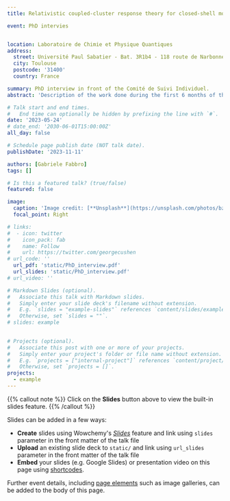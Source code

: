 ```yaml
---
title: Relativistic coupled-cluster response theory for closed-shell molecules.

event: PhD intervies


location: Laboratoire de Chimie et Physique Quantiques
address:
  street: Université Paul Sabatier - Bat. 3R1b4 - 118 route de Narbonne 31062 Toulouse Cedex 09, France
  city: Toulouse
  postcode: '31400'
  country: France

summary: PhD interview in front of the Comité de Suivi Individuel. 
abstract: 'Description of the work done during the first 6 months of the doctorate. Description of my doctoral project and other projects.'

# Talk start and end times.
#   End time can optionally be hidden by prefixing the line with `#`.
date: '2023-05-24'
# date_end: '2030-06-01T15:00:00Z'
all_day: false

# Schedule page publish date (NOT talk date).
publishDate: '2023-11-11'

authors: [Gabriele Fabbro]
tags: []

# Is this a featured talk? (true/false)
featured: false

image:
  caption: 'Image credit: [**Unsplash**](https://unsplash.com/photos/bzdhc5b3Bxs)'
  focal_point: Right

# links:
#  - icon: twitter
#    icon_pack: fab
#    name: Follow
#    url: https://twitter.com/georgecushen
# url_code: ''
  url_pdf: 'static/PhD_interview.pdf'
  url_slides: 'static/PhD_interview.pdf'
# url_video: ''

# Markdown Slides (optional).
#   Associate this talk with Markdown slides.
#   Simply enter your slide deck's filename without extension.
#   E.g. `slides = "example-slides"` references `content/slides/example-slides.md`.
#   Otherwise, set `slides = ""`.
# slides: example
 

# Projects (optional).
#   Associate this post with one or more of your projects.
#   Simply enter your project's folder or file name without extension.
#   E.g. `projects = ["internal-project"]` references `content/project/deep-learning/index.md`.
#   Otherwise, set `projects = []`.
projects:
  - example
---
```


{{% callout note %}}
Click on the **Slides** button above to view the built-in slides feature.
{{% /callout %}}

Slides can be added in a few ways:

- **Create** slides using Wowchemy's [_Slides_](https://wowchemy.com/docs/managing-content/#create-slides) feature and link using `slides` parameter in the front matter of the talk file
- **Upload** an existing slide deck to `static/` and link using `url_slides` parameter in the front matter of the talk file
- **Embed** your slides (e.g. Google Slides) or presentation video on this page using [shortcodes](https://wowchemy.com/docs/writing-markdown-latex/).

Further event details, including [page elements](https://wowchemy.com/docs/writing-markdown-latex/) such as image galleries, can be added to the body of this page.
